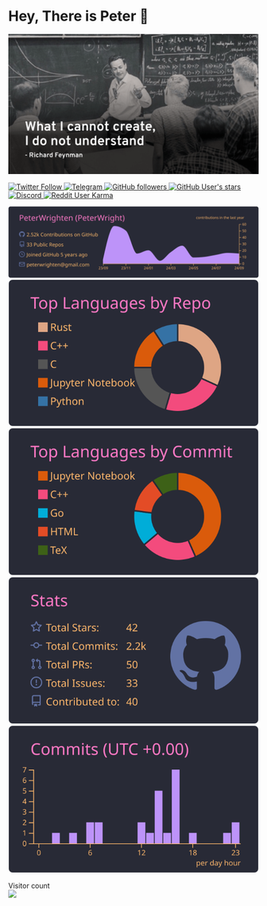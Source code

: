# **Hey, There is Peter**  👋
[![Feynman](./figure1.png)](https://peterwrighten.github.io/blog/)
<p align="left">
  <a href="http://twitter.com/PeterWr31819086">
    <img alt="Twitter Follow" src="https://img.shields.io/twitter/url/https/twitter.com/PeterWr31819086.svg?style=social&label=Follow%20%40PeterW" />
  </a>
  <a href="http://t.me/piedpeter">
    <img alt="Telegram" src="https://img.shields.io/badge/Telegram-2CA5E0?style=social&logo=telegram&logoColor=white" />
  </a>
  <a href="https://github.com/PeterWrighten">
    <img alt="GitHub followers" src="https://img.shields.io/github/followers/PeterWrighten?style=social" />
  </a>
  <a href="https://github.com/PeterWrighten">
    <img alt="GitHub User's stars" src="https://img.shields.io/github/stars/PeterWrighten?style=social" />
  </a>
  <a href="https://discord.gg/gGTAHPk49T">
    <img alt="Discord" src="https://dcbadge.vercel.app/api/shield/855418354609291324?style=social" />
  </a>
  <a href="https://www.reddit.com/user/Peter-Wright0107">
    <img alt="Reddit User Karma" src="https://img.shields.io/reddit/user-karma/combined/Peter-Wright0107?label=reddit&style=social" />
  </a>
</p>

[![](./profile-summary-card-output/dracula/0-profile-details.svg)](https://peterwrighten.github.io/)
[![](./profile-summary-card-output/dracula/1-repos-per-language.svg)](https://peterwrighten.github.io/) 
[![](./profile-summary-card-output/dracula/2-most-commit-language.svg)](https://peterwrighten.github.io/)
[![](./profile-summary-card-output/dracula/3-stats.svg)](https://peterwrighten.github.io/)
[![](./profile-summary-card-output/dracula/4-productive-time.svg)](https://peterwrighten.github.io/)

<p align="left">
 Visitor count<br>
 <a href="https://peterwrighten.github.io/blog/">
    <img src="https://profile-counter.glitch.me/PeterWrighten/count.svg" />
 </a>
</p>

